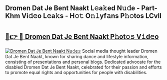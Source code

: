 ## Dromen Dat Je Bent Naakt L𝚎a𝚔ed N𝚞𝚍e - Part-Khm Vi𝚍𝚎o L𝚎a𝚔s - H𝚘𝚝 O𝚗𝚕yf𝚊ns P𝚑𝚘tos LCvll

# <h2><a href="http://kfeknt.oniu.top/?m=Dromen+Dat+Je+Bent+Naakt">🔗👉 🔴 Dromen Dat Je Bent Naakt P𝚑ot𝚘𝚜 V𝚒d𝚎o</a></h2>

[![Dromen Dat Je Bent Naakt Nu𝚍e𝚜](https://i.imgur.com/0qMVB7G.gif)](http://kfeknt.oniu.top/?m=Dromen+Dat+Je+Bent+Naakt)
Social media thought leader Dromen Dat Je Bent Naakt, known for sharing dance and lifestyle information, consisting of presentations and personal blogs. Dedicated advocate for the disabled Dromen Dat Je Bent Naakt, celebrated for their passion and efforts to promote equal rights and opportunities for people with disabilities.  
